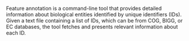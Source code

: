 Feature annotation is a command-line tool that provides detailed information about biological entities identified by unique identifiers (IDs). Given a text file containing a list of IDs, which can be from COG, BIGG, or EC databases, the tool fetches and presents relevant information about each ID.
